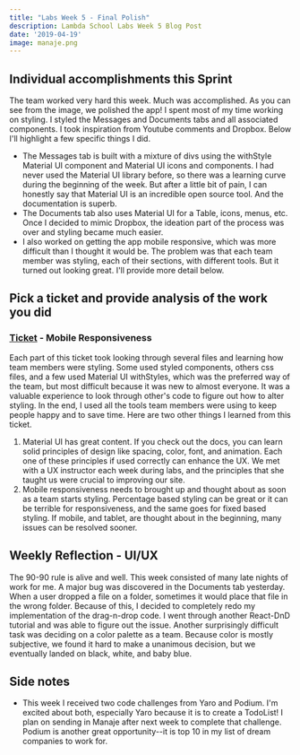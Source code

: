 ```yaml
---
title: "Labs Week 5 - Final Polish"
description: Lambda School Labs Week 5 Blog Post
date: '2019-04-19'
image: manaje.png
---
```


## Individual accomplishments this Sprint
The team worked very hard this week. Much was accomplished. As you can see from the image, we polished the app! I spent most of my time working on styling. I styled the Messages and Documents tabs and all associated components. I took inspiration from Youtube comments and Dropbox. Below I'll highlight a few specific things I did.

* The Messages tab is built with a mixture of divs using the withStyle Material UI component and Material UI icons and components. I had never used the Material UI library before, so there was a learning curve during the beginning of the week. But after a little bit of pain, I can honestly say that Material UI is an incredible open source tool. And the documentation is superb. 
* The Documents tab also uses Material UI for a Table, icons, menus, etc. Once I decided to mimic Dropbox, the ideation part of the process was over and styling became much easier.
* I also worked on getting the app mobile responsive, which was more difficult than I thought it would be. The problem was that each team member was styling, each of their sections, with different tools. But it turned out looking great. I'll provide more detail below.

## Pick a ticket and provide analysis of the work you did
### [Ticket](https://trello.com/c/xLIhArlV/146-responsiveness) - Mobile Responsiveness
Each part of this ticket took looking through several files and learning how team members were styling. Some used styled components, others css files, and a few used Material UI withStyles, which was the preferred way of the team, but most difficult because it was new to almost everyone. It was a valuable experience to look through other's code to figure out how to alter styling. In the end, I used all the tools team members were using to keep people happy and to save time. Here are two other things I learned from this ticket.
1) Material UI has great content. If you check out the docs, you can learn solid principles of design like spacing, color, font, and animation. Each one of these principles if used correctly can enhance the UX. We met with a UX instructor each week during labs, and the principles that she taught us were crucial to improving our site.
2) Mobile responsiveness needs to brought up and thought about as soon as a team starts styling. Percentage based styling can be great or it can be terrible for responsiveness, and the same goes for fixed based styling. If mobile, and tablet, are thought about in the beginning, many issues can be resolved sooner.    

## Weekly Reflection - UI/UX
The 90-90 rule is alive and well. This week consisted of many late nights of work for me. A major bug was discovered in the Documents tab yesterday. When a user dropped a file on a folder, sometimes it would place that file in the wrong folder. Because of this, I decided to completely redo my implementation of the drag-n-drop code. I went through another React-DnD tutorial and was able to figure out the issue. Another surprisingly difficult task was deciding on a color palette as a team. Because color is mostly subjective, we found it hard to make a unanimous decision, but we eventually landed on black, white, and baby blue. 


## Side notes
- This week I received two code challenges from Yaro and Podium. I'm excited about both, especially Yaro because it is to create a TodoList! I plan on sending in Manaje after next week to complete that challenge. Podium is another great opportunity--it is top 10 in my list of dream companies to work for.